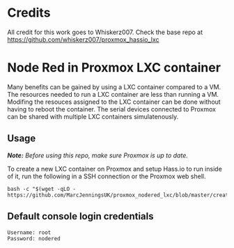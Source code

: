 # Credits

All credit for this work goes to Whiskerz007.  Check the base repo at https://github.com/whiskerz007/proxmox_hassio_lxc

# Node Red in Proxmox LXC container

Many benefits can be gained by using a LXC container compared to a VM. The resources needed to run a LXC container are less than running a VM. Modifing the resouces assigned to the LXC container can be done without having to reboot the container. The serial devices connected to Proxmox can be shared with multiple LXC containers simulatenously.

## Usage

***Note:*** _Before using this repo, make sure Proxmox is up to date._

To create a new LXC container on Proxmox and setup Hass.io to run inside of it, run the following in a SSH connection or the Proxmox web shell.

```
bash -c "$(wget -qLO - https://github.com/MarcJenningsUK/proxmox_nodered_lxc/blob/master/create_container.sh)"
```

## Default console login credentials

```
Username: root
Password: nodered
```
